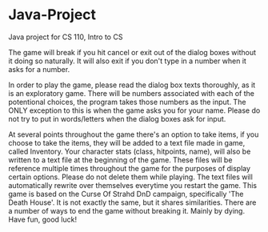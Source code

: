 # Java-Project
Java project for CS 110, Intro to CS

The game will break if you hit cancel or exit out of the dialog boxes without it doing so naturally. 
It will also exit if you don't type in a number when it asks for a number.

In order to play the game, please read the dialog box texts thoroughly, as it is an exploratory game.
There will be numbers associated with each of the potentional choices, the program takes those numbers as the input. The ONLY exception to this is when the game asks you for your name.
Please do not try to put in words/letters when the dialog boxes ask for input.

At several points throughout the game there's an option to take items, if you choose to take the items, they will be added to a text file made in game, called Inventory.
Your character stats (class, hitpoints, name), will also be written to a text file at the beginning of the game.
These files will be reference multiple times throughout the game for the purposes of display certain options. Please do not delete them while playing. 
The text files will automatically rewrite over themselves everytime you restart the game.
This game is based on the Curse Of Strahd DnD campaign, specifically 'The Death House'. It is not exactly the same, but it shares similarities.
There are a number of ways to end the game without breaking it. Mainly by dying.
Have fun, good luck!
